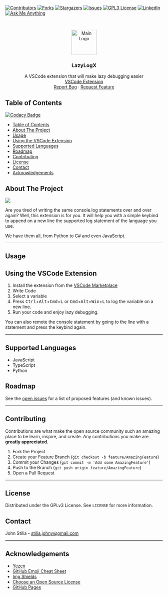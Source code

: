 [![Contributors][contributors-shield]][contributors-url]
[![Forks][forks-shield]][forks-url]
[![Stargazers][stars-shield]][stars-url]
[![Issues][issues-shield]][issues-url]
[![GPL3 License][license-shield]][license-url]
[![LinkedIn][linkedin-shield]][linkedin-url]
[![Ask Me Anything][ask-me-anything]][personal-page]
<br>

<!-- PROJECT LOGO -->
<br />
<p align="center">
  <a href="https://github.com/stiliajohny/lazylogx">
    <img src="https://github.com/stiliajohny/lazylogx/raw/master/resources/icon.png" alt="Main Logo" width="80" height="80">
  </a>

  <h3 align="center">LazyLogX</h3>

  <p align="center">
A VSCode extension that will make lazy debugging easier
    <br />
    <a href="https://marketplace.visualstudio.com/items?itemName=JohnStilia.lazylogx">VSCode Extension</a>
    </br>
    <a href="https://github.com/stiliajohny/lazylogx/issues/new?labels=i%3A+bug&template=1-bug-report.md">Report Bug</a>
    ·
    <a href="https://github.com/stiliajohny/lazylogx/issues/new?labels=i%3A+enhancement&template=2-feature-request.md">Request Feature</a>

  </p>
</p>

<!-- TABLE OF CONTENTS -->

## Table of Contents

[![Codacy Badge](https://api.codacy.com/project/badge/Grade/cf849df067a9412480962c05777538f6)](https://app.codacy.com/gh/stiliajohny/lazylogx?utm_source=github.com&utm_medium=referral&utm_content=stiliajohny/lazylogx&utm_campaign=Badge_Grade_Settings)

- [Table of Contents](#table-of-contents)
- [About The Project](#about-the-project)
- [Usage](#usage)
- [Using the VSCode Extension](#using-the-vscode-extension)
- [Supported Languages](#supported-languages)
- [Roadmap](#roadmap)
- [Contributing](#contributing)
- [License](#license)
- [Contact](#contact)
- [Acknowledgements](#acknowledgements)

<!-- ABOUT THE PROJECT -->

## About The Project

<img src="https://github.com/stiliajohny/lazylogx/raw/master/resources/anim.gif" >

Are you tired of writing the same console.log statements over and over again? Well, this extension is for you. It will help you with a simple keybind to append on a new line the supported log statement of the language you use.

We have them all, from Python to C# and even JavaScript.

---

## Usage

## Using the VSCode Extension

1. Install the extension from the [VSCode Marketplace](https://marketplace.visualstudio.com/items?itemName=JohnStilia.lazylogx)
2. Write Code
3. Select a variable
4. Press <kbd>Ctrl</kbd>+<kbd>Alt</kbd>+<kbd>Cmd</kbd>+<kbd>L</kbd> or <kbd>Cmd</kbd>+<kbd>Alt</kbd>+<kbd>Win</kbd>+<kbd>L</kbd> to log the variable on a new line.
5. Run your code and enjoy lazy debugging.

You can also remote the console statement by going to the line with a statement and press the keybind again.

---

## Supported Languages

- JavaScript
- TypeScript
- Python

## Roadmap

See the [open issues](https://github.com/stiliajohny/lazylogx/issues) for a list of proposed features (and known issues).

---

<!-- CONTRIBUTING -->

## Contributing

Contributions are what make the open source community such an amazing place to be learn, inspire, and create. Any contributions you make are **greatly appreciated**.

1. Fork the Project
2. Create your Feature Branch (`git checkout -b feature/AmazingFeature`)
3. Commit your Changes (`git commit -m 'Add some AmazingFeature'`)
4. Push to the Branch (`git push origin feature/AmazingFeature`)
5. Open a Pull Request

---

<!-- LICENSE -->

## License

Distributed under the GPLv3 License. See `LICENSE` for more information.

## Contact

John Stilia - stilia.johny@gmail.com

---

## Acknowledgements

- [Yezen](https://github.com/yezen-alnafei)
- [GitHub Emoji Cheat Sheet](https://www.webpagefx.com/tools/emoji-cheat-sheet)
- [Img Shields](https://shields.io)
- [Choose an Open Source License](https://choosealicense.com)
- [GitHub Pages](https://pages.github.com)

[contributors-shield]: https://img.shields.io/github/contributors/stiliajohny/lazylogx.svg
[contributors-url]: https://github.com/stiliajohny/lazylogx/graphs/contributors
[forks-shield]: https://img.shields.io/github/forks/stiliajohny/lazylogx.svg
[forks-url]: https://github.com/stiliajohny/lazylogx/network/members
[stars-shield]: https://img.shields.io/github/stars/stiliajohny/lazylogx.svg
[stars-url]: https://github.com/stiliajohny/lazylogx/stargazers
[issues-shield]: https://img.shields.io/github/issues/stiliajohny/lazylogx.svg
[issues-url]: https://github.com/stiliajohny/lazylogx/issues
[license-shield]: https://img.shields.io/github/license/stiliajohny/lazylogx
[license-url]: https://github.com/stiliajohny/lazylogx/blob/master/LICENSE.txt
[linkedin-shield]: https://img.shields.io/badge/-LinkedIn-black.svg

[linkedin-url]: https://linkedin.com/in/]/
[ask-me-anything]: https://img.shields.io/badge/Ask%20me-anything-1abc9c.svg
[personal-page]: https://github.com/stiliajohny
